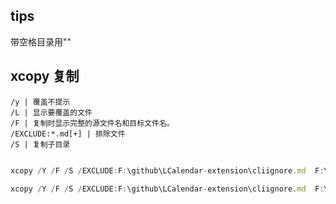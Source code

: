 
## tips
带空格目录用""


## xcopy 复制
    /y | 覆盖不提示
    /L | 显示要覆盖的文件
    /F | 复制时显示完整的源文件名和目标文件名。
    /EXCLUDE:*.md[+] | 排除文件
    /S | 复制子目录

~~~js

xcopy /Y /F /S /EXCLUDE:F:\github\LCalendar-extension\cliignore.md  F:\github\LCalendar-extension F:\github\vue2.0-demos\static\lib\LCalendar

xcopy /Y /F /S /EXCLUDE:F:\github\LCalendar-extension\cliignore.md  F:\github\LCalendar-extension "F:\BONC\工作项目\app\11-07 客户欠费预警\代码\my-project\static\lib\LCalendar"

~~~
